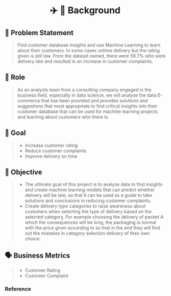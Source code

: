 # <p align="center"> ✈️ 🚢 Background

## 🗽 Problem Statement
> Find customer database insights and use Machine Learning to learn about their customers. In some cases ontime delivery but the rating given is still low. From the dataset owned, there were 59.7% who were delivery late and resulted in an increase in customer complaints.

## 💁 Role
> As an analysts team from a consulting company engaged in the business field, especially in data science, we will analyse the data E-commerce that has been provided and provides solutions and suggestions that most appropriate to find critical insights into their customer database that can be used for machine learning projects and learning about customers who there is.

## 🥅 Goal
> - Increase customer rating
> - Reduce customer complaints
> - Improve delivery on time

## 📳 Objective
> - The ultimate goal of this project is to analyze data to find insights and create machine learning models that can predict whether delivery will be late, so that it can be used as a guide to take solutions and conclusions in reducing customer complaints.
> - Create delivery type categories to raise awareness about customers when selecting the type of delivery based on the selected category, For example choosing the delivery of packet A which the consequences will be long, the packaging is normal with the price given according to so that in the end they will find out the mistakes in category selection delivery of their own choice.

## 🗣️ Business Metrics
> - Customer Rating
> - Customer Complaint

### Reference
